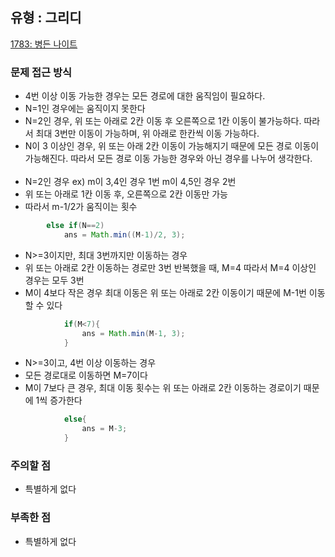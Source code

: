 ## 유형 : 그리디
[1783: 병든 나이트](https://www.acmicpc.net/problem/1783)

### 문제 접근 방식
  - 4번 이상 이동 가능한 경우는 모든 경로에 대한 움직임이 필요하다.
  - N=1인 경우에는 움직이지 못한다
  - N=2인 경우, 위 또는 아래로 2칸 이동 후 오른쪽으로 1칸 이동이 불가능하다. 따라서 최대 3번만 이동이 가능하며, 위 아래로 한칸씩 이동 가능하다.
  - N이 3 이상인 경우, 위 또는 아래 2칸 이동이 가능해지기 때문에 모든 경로 이동이 가능해진다. 따라서 모든 경로 이동 가능한 경우와 아닌 경우를 나누어 생각한다.
<br></br>
  - N=2인 경우 ex) m이 3,4인 경우 1번 m이 4,5인 경우 2번
  - 위 또는 아래로 1칸 이동 후, 오른쪽으로 2칸 이동만 가능
  - 따라서 m-1/2가 움직이는 횟수
``` Java
        else if(N==2)
            ans = Math.min((M-1)/2, 3);
```

  - N>=3이지만, 최대 3번까지만 이동하는 경우 
  - 위 또는 아래로 2칸 이동하는 경로만 3번 반복했을 때, M=4 따라서 M=4 이상인 경우는 모두 3번
  - M이 4보다 작은 경우 최대 이동은 위 또는 아래로 2칸 이동이기 때문에 M-1번 이동할 수 있다
``` Java
            if(M<7){
                ans = Math.min(M-1, 3);
            }
```

- N>=3이고, 4번 이상 이동하는 경우
- 모든 경로대로 이동하면 M=7이다
- M이 7보다 큰 경우, 최대 이동 횟수는 위 또는 아래로 2칸 이동하는 경로이기 때문에 1씩 증가한다
``` Java
            else{
                ans = M-3;
            }
```

### 주의할 점
  - 특별하게 없다

### 부족한 점
  - 특별하게 없다
